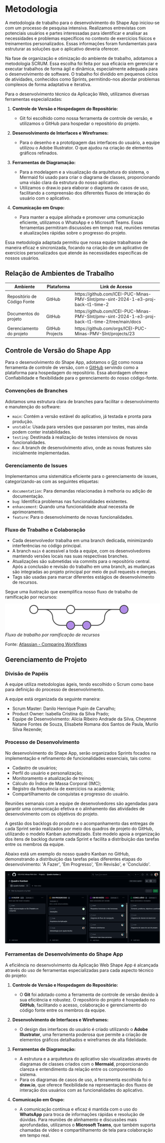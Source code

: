 # Metodologia 

A metodologia de trabalho para o desenvolvimento do Shape App iniciou-se com um processo de pesquisa intensiva. Realizamos entrevistas com potenciais usuários e partes interessadas para identificar e analisar as necessidades e problemas específicos no contexto de exercícios físicos e treinamentos personalizados. Essas informações foram fundamentais para estruturar as soluções que o aplicativo deveria oferecer.

Na fase de organização e otimização do ambiente de trabalho, adotamos a metodologia SCRUM. Essa escolha foi feita por sua eficácia em gerenciar e executar trabalhos de forma ágil e dinâmica, especialmente adequada para o desenvolvimento de software. O trabalho foi dividido em pequenos ciclos de atividades, conhecidos como Sprints, permitindo-nos abordar problemas complexos de forma adaptativa e iterativa.

Para o desenvolvimento técnico da Aplicação Web, utilizamos diversas ferramentas especializadas:

1. **Controle de Versão e Hospedagem do Repositório:**
   - Git foi escolhido como nossa ferramenta de controle de versão, e utilizamos o GitHub para hospedar o repositório do projeto. 

2. **Desenvolvimento de Interfaces e Wireframes:**
   - Para o desenho e a prototipagem das interfaces do usuário, a equipe utilizou o Adobe Illustrator. O que ajudou na criação de elementos gráficos refinados.

3. **Ferramentas de Diagramação:**
   - Para a modelagem e a visualização da arquitetura do sistema, o Mermaid foi usado para criar o diagrama de classes, proporcionando uma visão clara da estrutura do nosso aplicativo.
   - Utilizamos o draw.io para elaborar o diagrama de casos de uso, facilitando a compreensão dos diferentes fluxos de interação do usuário com o aplicativo.

4. **Comunicação em Grupo:**
   - Para manter a equipe alinhada e promover uma comunicação eficiente, utilizamos o WhatsApp e o Microsoft Teams. Essas ferramentas permitiram discussões em tempo real, reuniões remotas e atualizações rápidas sobre o progresso do projeto.

Essa metodologia adaptada permitiu que nossa equipe trabalhasse de maneira eficaz e sincronizada, focando na criação de um aplicativo de exercícios personalizados que atende às necessidades específicas de nossos usuários.


## Relação de Ambientes de Trabalho

<table>
 <thead>
  <tr>
   <th>Ambiente</th>
   <th>Plataforma</th>
   <th>Link de Acesso</th>
 </thead>
 <tbody>
  <tr>
   <td>Repositório de Código Fonte</td>
   <td>GitHub</td>
   <td>https://github.com/ICEI-PUC-Minas-PMV-SInt/pmv-sint-2024-1-e3-proj-back-t1-time-2</td>
  </tr>
  <tr>
   <td>Documentos do projeto</td>
   <td>GitHub</td>
   <td>https://github.com/ICEI-PUC-Minas-PMV-SInt/pmv-sint-2024-1-e3-proj-back-t1-time-2/tree/main/docs</td>
  </tr>
  <tr>
   <td>Gerenciamento do projeto</td>
   <td>GitHub Projects</td>
   <td>https://github.com/orgs/ICEI-PUC-Minas-PMV-SInt/projects/23</td>
  </tr>
 </tbody>
 </table>

## Controle de Versão do Shape App

Para o desenvolvimento do Shape App, adotamos o [Git](https://git-scm.com/) como nossa ferramenta de controle de versão, com o [GitHub](https://github.com) servindo como a plataforma para hospedagem do repositório. Essa abordagem oferece Confiabilidade e flexibilidade para o gerenciamento do nosso código-fonte.

### Convenções de Branches

Adotamos uma estrutura clara de branches para facilitar o desenvolvimento e manutenção do software:

- `main`: Contém a versão estável do aplicativo, já testada e pronta para produção.
- `unstable`: Usada para versões que passaram por testes, mas ainda podem conter instabilidades.
- `testing`: Destinada à realização de testes intensivos de novas funcionalidades.
- `dev`: A branch de desenvolvimento ativo, onde as novas features são inicialmente implementadas.

### Gerenciamento de Issues

Implementamos uma sistemática eficiente para o gerenciamento de issues, categorizando-as com as seguintes etiquetas:

- `documentation`: Para demandas relacionadas à melhoria ou adição de documentação.
- `bug`: Identifica problemas nas funcionalidades existentes.
- `enhancement`: Quando uma funcionalidade atual necessita de aprimoramento.
- `feature`: Para o desenvolvimento de novas funcionalidades.

### Fluxo de Trabalho e Colaboração

- Cada desenvolvedor trabalha em uma branch dedicada, minimizando interferências no código principal.
- A branch `main` é acessível a toda a equipe, com os desenvolvedores mantendo versões locais nas suas respectivas branches.
- Atualizações são submetidas via commits para o repositório central. Após a conclusão e revisão do trabalho em uma branch, as mudanças são integradas ao projeto principal por meio de pull requests e merges.
- Tags são usadas para marcar diferentes estágios de desenvolvimento de recursos.

Segue uma ilustração que exemplifica nosso fluxo de trabalho de ramificação por recursos:

![Metodologia](https://github.com/ICEI-PUC-Minas-PMV-SInt/pmv-sint-2024-1-e3-proj-back-t1-time-2/blob/main/docs/img/fluxo_ramificacao.svg)  
_Fluxo de trabalho por ramificação de recursos_

Fonte: [Atlassian - Comparing Workflows](https://www.atlassian.com/br/git/tutorials/comparing-workflows/feature-branch-workflow)

## Gerenciamento de Projeto

### Divisão de Papéis

A equipe utiliza metodologias ágeis, tendo escolhido o Scrum como base para definição do processo de desenvolvimento. 

A equipe está organizada da seguinte maneira:
- Scrum Master: Danilo Henrique Pupin de Carvalho;
- Product Owner: Isabella Cristina da Silva Prado;
- Equipe de Desenvolvimento: Alicia Ribeiro Andrade da Silva, Cheyenne Natane Fontes de Souza, Elisabete Romana dos Santos de Paula, Murilo Silva Rezende;


### Processo de Desenvolvimento 

No desenvolvimento do Shape App, serão organizados Sprints focados na implementação e refinamento de funcionalidades essenciais, tais como:

- Cadastro de usuários;
- Perfil do usuário e personalização;
- Monitoramento e atualização de treinos;
- Cálculo do Índice de Massa Corporal (IMC);
- Registro da frequência de exercícios na academia;
- Compartilhamento de conquistas e progresso do usuário.

Reuniões semanais com a equipe de desenvolvedores são agendadas para garantir uma comunicação efetiva e o alinhamento das atividades de desenvolvimento com os objetivos do projeto.

A gestão dos backlogs do produto e o acompanhamento das entregas de cada Sprint serão realizados por meio dos quadros de projeto do GitHub, utilizando o modelo Kanban automatizado. Este modelo apoia a organização dos itens de backlog durante cada Sprint e facilita a distribuição das tarefas entre os membros da equipe.

Abaixo está um exemplo do nosso quadro Kanban no GitHub, demonstrando a distribuição das tarefas pelas diferentes etapas do desenvolvimento: 'A Fazer', 'Em Progresso', 'Em Revisão', e 'Concluído'.

![Metodologia](https://github.com/ICEI-PUC-Minas-PMV-SInt/pmv-sint-2024-1-e3-proj-back-t1-time-2/blob/main/docs/img/quadro_projeto_github.png)
 

### Ferramentas de Desenvolvimento do Shape App

A eficiência no desenvolvimento da Aplicação Web Shape App é alcançada através do uso de ferramentas especializadas para cada aspecto técnico do projeto:

1. **Controle de Versão e Hospedagem do Repositório:**
   - O **Git** foi adotado como a ferramenta de controle de versão devido à sua eficiência e robustez. O repositório do projeto é hospedado no **GitHub**, facilitando o acesso, colaboração e gerenciamento do código fonte entre os membros da equipe.

2. **Desenvolvimento de Interfaces e Wireframes:**
   - O design das interfaces do usuário é criado utilizando o **Adobe Illustrator**, uma ferramenta poderosa que permite a criação de elementos gráficos detalhados e wireframes de alta fidelidade.

3. **Ferramentas de Diagramação:**
   - A estrutura e a arquitetura do aplicativo são visualizadas através de diagramas de classes criados com o **Mermaid**, proporcionando clareza e entendimento da relação entre os componentes do sistema.
   - Para os diagramas de casos de uso, a ferramenta escolhida foi o **draw.io**, que oferece flexibilidade na representação dos fluxos de interação dos usuários com as funcionalidades do aplicativo.

4. **Comunicação em Grupo:**
   - A comunicação contínua e eficaz é mantida com o uso do **WhatsApp** para troca de informações rápidas e resolução de dúvidas. Para reuniões de alinhamento e discussões mais aprofundadas, utilizamos o **Microsoft Teams**, que também suporta chamadas de vídeo e compartilhamento de tela para colaboração em tempo real.

